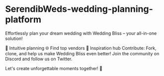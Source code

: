 # SerendibWeds-wedding-planning-platform
Effortlessly plan your dream wedding with Wedding Bliss – your all-in-one solution!

📅 Intuitive planning
🌐 Find top vendors
🎨 Inspiration hub
Contribute: Fork, clone, and help us make Wedding Bliss even better! Join the community on Discord and follow us on Twitter.


Let's create unforgettable moments together! 💖